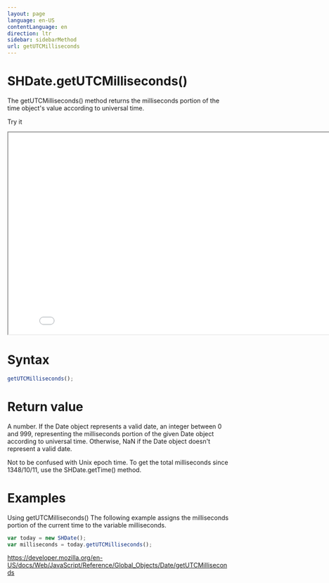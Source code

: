 ```yaml
---
layout: page
language: en-US
contentLanguage: en
direction: ltr
sidebar: sidebarMethod
url: getUTCMilliseconds
---
```


# SHDate.getUTCMilliseconds()

The getUTCMilliseconds() method returns the milliseconds portion of the time object's value according to universal time.

Try it

<iframe style="width: 830px; height: 460px;" src="/SHDateTime-js/examples/live.html?function=getUTCMilliseconds" title="MDN Web Docs Interactive Example" loading="lazy"></iframe>
<br/>

# Syntax

```js
getUTCMilliseconds();
```

# Return value

A number. If the Date object represents a valid date, an integer between 0 and 999, representing the milliseconds portion of the given Date object according to universal time. Otherwise, NaN if the Date object doesn't represent a valid date.

Not to be confused with Unix epoch time. To get the total milliseconds since 1348/10/11, use the SHDate.getTime() method.

# Examples

Using getUTCMilliseconds()
The following example assigns the milliseconds portion of the current time to the variable milliseconds.

```js
var today = new SHDate();
var milliseconds = today.getUTCMilliseconds();
```

https://developer.mozilla.org/en-US/docs/Web/JavaScript/Reference/Global_Objects/Date/getUTCMilliseconds
